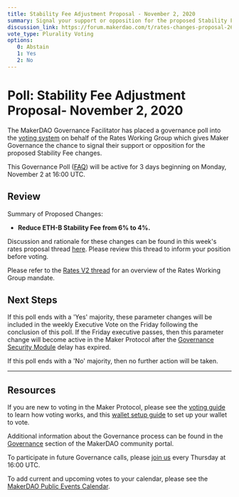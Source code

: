 ```yaml
---
title: Stability Fee Adjustment Proposal - November 2, 2020
summary: Signal your support or opposition for the proposed Stability Fee changes.
discussion_link: https://forum.makerdao.com/t/rates-changes-proposal-26-oct-2020/4877
vote_type: Plurality Voting
options:
   0: Abstain
   1: Yes
   2: No
---
```

# Poll: Stability Fee Adjustment Proposal- November 2, 2020

The MakerDAO Governance Facilitator has placed a governance poll into the [voting system](https://vote.makerdao.com/polling) on behalf of the Rates Working Group which gives Maker Governance the chance to signal their support or opposition for the proposed Stability Fee changes.

This Governance Poll ([FAQ](https://community-development.makerdao.com/makerdao-mcd-faqs/faqs#governance)) will be active for 3 days beginning on Monday, November 2 at 16:00 UTC.

## Review

Summary of Proposed Changes:
 * **Reduce ETH-B Stability Fee from 6% to 4%.**

Discussion and rationale for these changes can be found in this week's rates proposal thread [here](https://forum.makerdao.com/t/rates-changes-proposal-26-oct-2020/4877). Please review this thread to inform your position before voting.

Please refer to the [Rates V2 thread](https://forum.makerdao.com/t/signal-request-rates-v2/4481) for an overview of the Rates Working Group mandate.

## Next Steps

If this poll ends with a 'Yes' majority, these parameter changes will be included in the weekly Executive Vote on the Friday following the conclusion of this poll. If the Friday executive passes, then this parameter change will become active in the Maker Protocol after the [Governance Security Module](https://forum.makerdao.com/tag/govsec-module) delay has expired.

If this poll ends with a 'No' majority, then no further action will be taken.

---

## Resources

If you are new to voting in the Maker Protocol, please see the [voting guide](https://community-development.makerdao.com/en/learn/governance/how-voting-works/) to learn how voting works, and this [wallet setup guide](https://community-development.makerdao.com/en/learn/governance/voting-setup/) to set up your wallet to vote.

Additional information about the Governance process can be found in the [Governance](https://community-development.makerdao.com/en/learn/governance) section of the MakerDAO community portal.

To participate in future Governance calls, please [join us](https://github.com/makerdao/community/tree/master/governance/governance-and-risk-meetings) every Thursday at 16:00 UTC.

To add current and upcoming votes to your calendar, please see the [MakerDAO Public Events Calendar](https://calendar.google.com/calendar/embed?src=makerdao.com_3efhm2ghipksegl009ktniomdk%40group.calendar.google.com&ctz=UTC&mode=week&showCalendars=0&showPrint=0).
